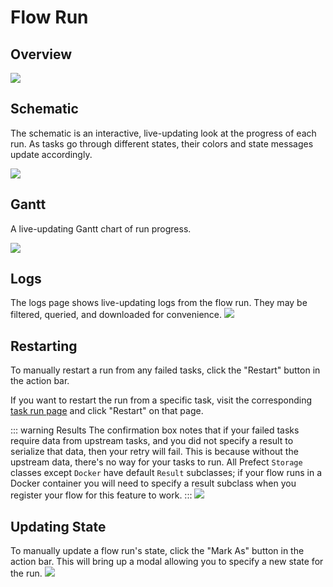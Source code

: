 # Flow Run

## Overview

![](/orchestration/ui/flowrun-overview.png)

## Schematic

The schematic is an interactive, live-updating look at the progress of each run. As tasks go through different states, their colors and state messages update accordingly.

![](/orchestration/ui/flowrun-schematic.png)

## Gantt

A live-updating Gantt chart of run progress.

![](/orchestration/ui/flowrun-gantt.png)

## Logs

The logs page shows live-updating logs from the flow run. They may be filtered, queried, and downloaded for convenience.
![](/orchestration/ui/flowrun-logs.png)

## Restarting

To manually restart a run from any failed tasks, click the "Restart" button in the action bar.

If you want to restart the run from a specific task, visit the corresponding [task run page](/orchestration/ui/taskrun) and click "Restart" on that page. 

::: warning Results
The confirmation box notes that if your failed tasks require data from upstream tasks, and you did not specify a result to serialize that data, then your retry will fail. This is because without the upstream data, there's no way for your tasks to run. All Prefect `Storage` classes except `Docker` have default `Result` subclasses; if your flow runs in a Docker container you will need to specify a result subclass when you register your flow for this feature to work.
:::
![](/orchestration/ui/flowrun-restart.png)

## Updating State

To manually update a flow run's state, click the "Mark As" button in the action bar. This will bring up a modal allowing you to specify a new state for the run.
![](/orchestration/ui/flowrun-mark-as.png)
